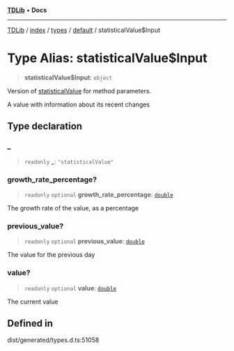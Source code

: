 [**TDLib**](../../../../../../README.md) • **Docs**

***

[TDLib](../../../../../../modules.md) / [index](../../../../../README.md) / [types](../../../README.md) / [default](../README.md) / statisticalValue$Input

# Type Alias: statisticalValue$Input

> **statisticalValue$Input**: `object`

Version of [statisticalValue](statisticalValue-1.md) for method parameters.

A value with information about its recent changes

## Type declaration

### \_

> `readonly` **\_**: `"statisticalValue"`

### growth\_rate\_percentage?

> `readonly` `optional` **growth\_rate\_percentage**: [`double`](double-1.md)

The growth rate of the value, as a percentage

### previous\_value?

> `readonly` `optional` **previous\_value**: [`double`](double-1.md)

The value for the previous day

### value?

> `readonly` `optional` **value**: [`double`](double-1.md)

The current value

## Defined in

dist/generated/types.d.ts:51058
